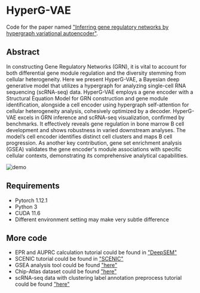 # HyperG-VAE
Code for the paper named ["Inferring gene regulatory networks by hypergraph variational autoencoder"](https://github.com/guangxinsuuu/HyperG-VAE). 

## Abstract
In constructing Gene Regulatory Networks (GRN), it is vital to account for both differential gene module regulation and the diversity stemming from cellular heterogeneity.  Here we present HyperG-VAE, a Bayesian deep generative model that utilizes a hypergraph for analyzing single-cell RNA sequencing (scRNA-seq) data. HyperG-VAE employs a gene encoder with a Structural Equation Model for GRN construction and gene module identification, alongside a cell encoder using hypergraph self-attention for cellular heterogeneity analysis, cohesively optimized by a decoder.
HyperG-VAE excels in GRN inference and scRNA-seq visualization, confirmed by benchmarks. It effectively reveals gene regulation in bone marrow B cell development and shows robustness in varied downstream analyses. The model’s cell encoder identifies distinct cell clusters and maps B cell progression. As another key contribution, gene set enrichment analysis (GSEA) validates the gene encoder's module associations with specific cellular contexts, demonstrating its comprehensive analytical capabilities.

![demo](data.png)

## Requirements
* Pytorch 1.12.1
* Python 3
* CUDA 11.6
* Different environment setting may make very subtle difference

## More code
* EPR and AUPRC calculation tutorial could be found in ["DeepSEM"](https://github.com/HantaoShu/DeepSEM/tree/master/tutorial)
* SCENIC tutorial could be found in ["SCENIC"](https://github.com/aertslab/pySCENIC)
* GSEA analysis tool could be found ["here"](https://metascape.org/gp/index.html#/main/step1)
* Chip-Atlas dataset could be found ["here"](https://chip-atlas.org/target_genes)
* scRNA-seq data with clustering label annotation preprocess tutorial could be found ["here"](https://github.com/hemberg-lab/scRNA.seq.datasets)

